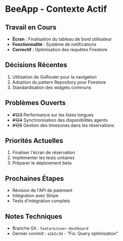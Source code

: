 # BeeApp - Contexte Actif

## Travail en Cours
- **Écran** : Finalisation du tableau de bord utilisateur
- **Fonctionnalité** : Système de notifications
- **Correctif** : Optimisation des requêtes Firestore

## Décisions Récentes
1. Utilisation de GoRouter pour la navigation
2. Adoption du pattern Repository pour Firestore
3. Standardisation des widgets communs

## Problèmes Ouverts
- ~~#123~~ Performance sur les listes longues
- ~~#124~~ Synchronisation des disponibilités agents
- ~~#125~~ Gestion des timezones dans les réservations

## Priorités Actuelles
1. Finaliser l'écran de réservation
2. Implémenter les tests unitaires
3. Préparer le déploiement beta

## Prochaines Étapes
- Révision de l'API de paiement
- Intégration avec Stripe
- Tests d'intégration complets

## Notes Techniques
- Branche Git : `feature/user-dashboard`
- Dernier commit : `a1b2c3d` - "Fix: Query optimization"
